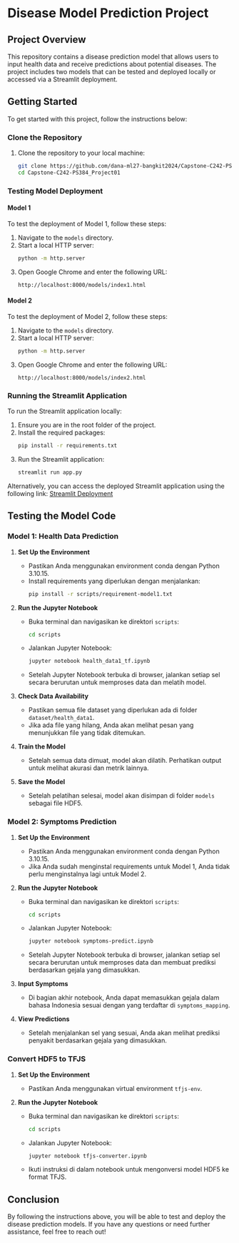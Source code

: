 # Disease Model Prediction Project

## Project Overview

This repository contains a disease prediction model that allows users to input health data and receive predictions about potential diseases. The project includes two models that can be tested and deployed locally or accessed via a Streamlit deployment.

## Getting Started

To get started with this project, follow the instructions below:

### Clone the Repository

1. Clone the repository to your local machine:
   ```bash
   git clone https://github.com/dana-ml27-bangkit2024/Capstone-C242-PS384_Project01
   cd Capstone-C242-PS384_Project01
   ```

### Testing Model Deployment

#### Model 1

To test the deployment of Model 1, follow these steps:

1. Navigate to the `models` directory.
2. Start a local HTTP server:
   ```bash
   python -m http.server
   ```
3. Open Google Chrome and enter the following URL:
   ```
   http://localhost:8000/models/index1.html
   ```

#### Model 2

To test the deployment of Model 2, follow these steps:

1. Navigate to the `models` directory.
2. Start a local HTTP server:
   ```bash
   python -m http.server
   ```
3. Open Google Chrome and enter the following URL:
   ```
   http://localhost:8000/models/index2.html
   ```

### Running the Streamlit Application

To run the Streamlit application locally:

1. Ensure you are in the root folder of the project.
2. Install the required packages:
   ```bash
   pip install -r requirements.txt
   ```
3. Run the Streamlit application:
   ```bash
   streamlit run app.py
   ```

Alternatively, you can access the deployed Streamlit application using the following link:
[Streamlit Deployment](https://capstone-c242-ps384-deploy-model.streamlit.app/)

## Testing the Model Code

### Model 1: Health Data Prediction

1. **Set Up the Environment**
   - Pastikan Anda menggunakan environment conda dengan Python 3.10.15.
   - Install requirements yang diperlukan dengan menjalankan:
     ```bash
     pip install -r scripts/requirement-model1.txt
     ```

2. **Run the Jupyter Notebook**
   - Buka terminal dan navigasikan ke direktori `scripts`:
     ```bash
     cd scripts
     ```
   - Jalankan Jupyter Notebook:
     ```bash
     jupyter notebook health_data1_tf.ipynb
     ```
   - Setelah Jupyter Notebook terbuka di browser, jalankan setiap sel secara berurutan untuk memproses data dan melatih model.

3. **Check Data Availability**
   - Pastikan semua file dataset yang diperlukan ada di folder `dataset/health_data1`.
   - Jika ada file yang hilang, Anda akan melihat pesan yang menunjukkan file yang tidak ditemukan.

4. **Train the Model**
   - Setelah semua data dimuat, model akan dilatih. Perhatikan output untuk melihat akurasi dan metrik lainnya.

5. **Save the Model**
   - Setelah pelatihan selesai, model akan disimpan di folder `models` sebagai file HDF5.

### Model 2: Symptoms Prediction

1. **Set Up the Environment**
   - Pastikan Anda menggunakan environment conda dengan Python 3.10.15.
   - Jika Anda sudah menginstal requirements untuk Model 1, Anda tidak perlu menginstalnya lagi untuk Model 2.

2. **Run the Jupyter Notebook**
   - Buka terminal dan navigasikan ke direktori `scripts`:
     ```bash
     cd scripts
     ```
   - Jalankan Jupyter Notebook:
     ```bash
     jupyter notebook symptoms-predict.ipynb
     ```
   - Setelah Jupyter Notebook terbuka di browser, jalankan setiap sel secara berurutan untuk memproses data dan membuat prediksi berdasarkan gejala yang dimasukkan.

3. **Input Symptoms**
   - Di bagian akhir notebook, Anda dapat memasukkan gejala dalam bahasa Indonesia sesuai dengan yang terdaftar di `symptoms_mapping`.

4. **View Predictions**
   - Setelah menjalankan sel yang sesuai, Anda akan melihat prediksi penyakit berdasarkan gejala yang dimasukkan.

### Convert HDF5 to TFJS

1. **Set Up the Environment**
   - Pastikan Anda menggunakan virtual environment `tfjs-env`.

2. **Run the Jupyter Notebook**
   - Buka terminal dan navigasikan ke direktori `scripts`:
     ```bash
     cd scripts
     ```
   - Jalankan Jupyter Notebook:
     ```bash
     jupyter notebook tfjs-converter.ipynb
     ```
   - Ikuti instruksi di dalam notebook untuk mengonversi model HDF5 ke format TFJS.

## Conclusion

By following the instructions above, you will be able to test and deploy the disease prediction models. If you have any questions or need further assistance, feel free to reach out!